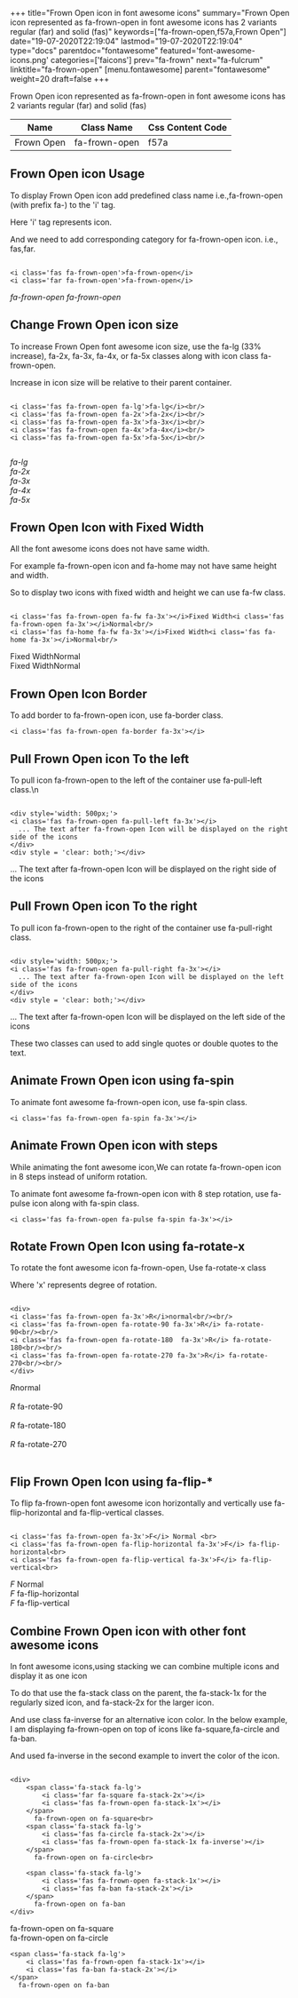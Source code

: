 +++
title="Frown Open icon in font awesome icons"
summary="Frown Open icon represented as fa-frown-open in font awesome icons has 2 variants regular (far) and solid (fas)"
keywords=["fa-frown-open,f57a,Frown Open"]
date="19-07-2020T22:19:04"
lastmod="19-07-2020T22:19:04"
type="docs"
parentdoc="fontawesome"
featured='font-awesome-icons.png'
categories=['faicons']
prev="fa-frown"
next="fa-fulcrum"
linktitle="fa-frown-open"
[menu.fontawesome]
parent="fontawesome"
weight=20
draft=false
+++


Frown Open icon represented as fa-frown-open in font awesome icons has 2 variants regular (far) and solid (fas)

<div class='table-responsive'><table class='table'><thead><tr><th>Name</th><th>Class Name</th><th>Css Content Code</th></tr></thead><tbody><tr><td>Frown Open</td><td>fa-frown-open</td><td>f57a</td></tr></tbody></table></div>



## Frown Open icon Usage

To display Frown Open icon add predefined class name i.e.,fa-frown-open (with prefix fa-) to the 'i' tag.

Here 'i' tag represents icon.

And we need to add corresponding category for fa-frown-open icon. i.e., fas,far.


```

<i class='fas fa-frown-open'>fa-frown-open</i>
<i class='far fa-frown-open'>fa-frown-open</i>
```

<i class='fas fa-frown-open'>fa-frown-open</i>
<i class='far fa-frown-open'>fa-frown-open</i>




## Change Frown Open icon size
To increase Frown Open font awesome icon size, use the fa-lg (33% increase), fa-2x, fa-3x, fa-4x, or fa-5x classes along with icon class fa-frown-open.

Increase in icon size will be relative to their parent container. 

```

<i class='fas fa-frown-open fa-lg'>fa-lg</i><br/>
<i class='fas fa-frown-open fa-2x'>fa-2x</i><br/>
<i class='fas fa-frown-open fa-3x'>fa-3x</i><br/>
<i class='fas fa-frown-open fa-4x'>fa-4x</i><br/>
<i class='fas fa-frown-open fa-5x'>fa-5x</i><br/>
            
```

<i class='fas fa-frown-open fa-lg'>fa-lg</i><br/>
<i class='fas fa-frown-open fa-2x'>fa-2x</i><br/>
<i class='fas fa-frown-open fa-3x'>fa-3x</i><br/>
<i class='fas fa-frown-open fa-4x'>fa-4x</i><br/>
<i class='fas fa-frown-open fa-5x'>fa-5x</i><br/>
            



## Frown Open Icon with Fixed Width 

All the font awesome icons does not have same width.

For example fa-frown-open icon and fa-home may not have same height and width.

So to display two icons with fixed width and height we can use fa-fw class.


```

<i class='fas fa-frown-open fa-fw fa-3x'></i>Fixed Width<i class='fas fa-frown-open fa-3x'></i>Normal<br/>
<i class='fas fa-home fa-fw fa-3x'></i>Fixed Width<i class='fas fa-home fa-3x'></i>Normal<br/>
```

<i class='fas fa-frown-open fa-fw fa-3x'></i>Fixed Width<i class='fas fa-frown-open fa-3x'></i>Normal<br/>
<i class='fas fa-home fa-fw fa-3x'></i>Fixed Width<i class='fas fa-home fa-3x'></i>Normal<br/>



## Frown Open Icon Border 

To add border to fa-frown-open icon, use fa-border class.


```
<i class='fas fa-frown-open fa-border fa-3x'></i>

```
<i class='fas fa-frown-open fa-border fa-3x'></i>





## Pull Frown Open icon To the left

To pull icon fa-frown-open to the left of the container use fa-pull-left class.\n

```

<div style='width: 500px;'>
<i class='fas fa-frown-open fa-pull-left fa-3x'></i>
  ... The text after fa-frown-open Icon will be displayed on the right side of the icons
</div>
<div style = 'clear: both;'></div>
```

<div style='width: 500px;'>
<i class='fas fa-frown-open fa-pull-left fa-3x'></i>
  ... The text after fa-frown-open Icon will be displayed on the right side of the icons
</div>
<div style = 'clear: both;'></div>




## Pull Frown Open icon To the right
To pull icon fa-frown-open to the right of the container use fa-pull-right class.

```

<div style='width: 500px;'>
<i class='fas fa-frown-open fa-pull-right fa-3x'></i>
  ... The text after fa-frown-open Icon will be displayed on the left side of the icons
</div>
<div style = 'clear: both;'></div>
```

<div style='width: 500px;'>
<i class='fas fa-frown-open fa-pull-right fa-3x'></i>
  ... The text after fa-frown-open Icon will be displayed on the left side of the icons
</div>
<div style = 'clear: both;'></div>

These two classes can used to add single quotes or double quotes to the text.


## Animate Frown Open icon using fa-spin
To animate font awesome fa-frown-open icon, use fa-spin class.

```
<i class='fas fa-frown-open fa-spin fa-3x'></i>
```
<i class='fas fa-frown-open fa-spin fa-3x'></i>




## Animate Frown Open icon with steps
While animating the font awesome icon,We can rotate fa-frown-open icon in 8 steps instead of uniform rotation.

To animate font awesome fa-frown-open icon with 8 step rotation, use fa-pulse icon along with fa-spin class.


```
<i class='fas fa-frown-open fa-pulse fa-spin fa-3x'></i>

```
<i class='fas fa-frown-open fa-pulse fa-spin fa-3x'></i>





## Rotate Frown Open Icon using fa-rotate-x
To rotate the font awesome icon fa-frown-open, Use fa-rotate-x class

Where 'x' represents degree of rotation.


```

<div>
<i class='fas fa-frown-open fa-3x'>R</i>normal<br/><br/>
<i class='fas fa-frown-open fa-rotate-90 fa-3x'>R</i> fa-rotate-90<br/><br/> 
<i class='fas fa-frown-open fa-rotate-180  fa-3x'>R</i> fa-rotate-180<br/><br/> 
<i class='fas fa-frown-open fa-rotate-270 fa-3x'>R</i> fa-rotate-270<br/><br/>
</div>
```

<div>
<i class='fas fa-frown-open fa-3x'>R</i>normal<br/><br/>
<i class='fas fa-frown-open fa-rotate-90 fa-3x'>R</i> fa-rotate-90<br/><br/> 
<i class='fas fa-frown-open fa-rotate-180  fa-3x'>R</i> fa-rotate-180<br/><br/> 
<i class='fas fa-frown-open fa-rotate-270 fa-3x'>R</i> fa-rotate-270<br/><br/>
</div>




## Flip Frown Open Icon using fa-flip-*
To flip fa-frown-open font awesome icon horizontally and vertically use fa-flip-horizontal and fa-flip-vertical classes. 

```

<i class='fas fa-frown-open fa-3x'>F</i> Normal <br>
<i class='fas fa-frown-open fa-flip-horizontal fa-3x'>F</i> fa-flip-horizontal<br>
<i class='fas fa-frown-open fa-flip-vertical fa-3x'>F</i> fa-flip-vertical<br>
```

<i class='fas fa-frown-open fa-3x'>F</i> Normal <br>
<i class='fas fa-frown-open fa-flip-horizontal fa-3x'>F</i> fa-flip-horizontal<br>
<i class='fas fa-frown-open fa-flip-vertical fa-3x'>F</i> fa-flip-vertical<br>




## Combine Frown Open icon with other font awesome icons
In font awesome icons,using stacking we can combine multiple icons and display it as one icon 

To do that use the fa-stack class on the parent, the fa-stack-1x for the regularly sized icon, and fa-stack-2x for the larger icon.

And use class fa-inverse for an alternative icon color. 
In the below example, I am displaying fa-frown-open on top of icons like fa-square,fa-circle and fa-ban.

And used fa-inverse in the second example to invert the color of the icon.

```

<div>
    <span class='fa-stack fa-lg'>
        <i class='far fa-square fa-stack-2x'></i>
        <i class='fas fa-frown-open fa-stack-1x'></i>
    </span>
      fa-frown-open on fa-square<br>
    <span class='fa-stack fa-lg'>
        <i class='fas fa-circle fa-stack-2x'></i>
        <i class='fas fa-frown-open fa-stack-1x fa-inverse'></i>
    </span>
      fa-frown-open on fa-circle<br>

    <span class='fa-stack fa-lg'>
        <i class='fas fa-frown-open fa-stack-1x'></i>
        <i class='fas fa-ban fa-stack-2x'></i>
    </span>
      fa-frown-open on fa-ban
</div>
```

<div>
    <span class='fa-stack fa-lg'>
        <i class='far fa-square fa-stack-2x'></i>
        <i class='fas fa-frown-open fa-stack-1x'></i>
    </span>
      fa-frown-open on fa-square<br>
    <span class='fa-stack fa-lg'>
        <i class='fas fa-circle fa-stack-2x'></i>
        <i class='fas fa-frown-open fa-stack-1x fa-inverse'></i>
    </span>
      fa-frown-open on fa-circle<br>

    <span class='fa-stack fa-lg'>
        <i class='fas fa-frown-open fa-stack-1x'></i>
        <i class='fas fa-ban fa-stack-2x'></i>
    </span>
      fa-frown-open on fa-ban
</div>







